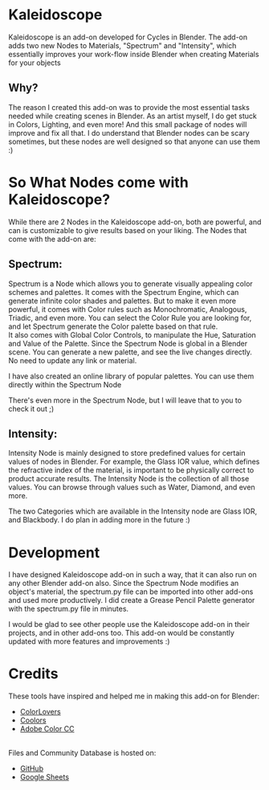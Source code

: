 <h1>Kaleidoscope</h1>

Kaleidoscope is an add-on developed for Cycles in Blender. The add-on adds two new Nodes to Materials, "Spectrum" and "Intensity", which essentially improves your work-flow inside Blender when creating Materials for your objects

<h2>Why?</h2>

The reason I created this add-on was to provide the most essential tasks needed while creating scenes in Blender. As an artist myself, I do get stuck in Colors, Lighting, and even more!
And this small package of nodes will improve and fix all that. I do understand that Blender nodes can be scary sometimes, but these nodes are well designed so that anyone can use them :)

<h1>So What Nodes come with Kaleidoscope?</h1>
While there are 2 Nodes in the Kaleidoscope add-on, both are powerful, and can is customizable to give results based on your liking. The Nodes that come with the add-on are:

<h2>Spectrum:</h2>
Spectrum is a Node which allows you to generate visually appealing color schemes and palettes. It comes with the Spectrum Engine, which can generate infinite color shades and palettes. But to make it even more powerful, it comes with Color rules such as Monochromatic, Analogous, Triadic, and even more. You can select the Color Rule you are looking for, and let Spectrum generate the Color palette based on that rule.<br>
It also comes with Global Color Controls, to manipulate the Hue, Saturation and Value of the Palette. Since the Spectrum Node is global in a Blender scene. You can generate a new palette, and see the live changes directly. No need to update any link or material.

I have also created an online library of popular palettes. You can use them directly within the Spectrum Node

There's even more in the Spectrum Node, but I will leave that to you to check it out ;)

<h2>Intensity:</h2>
Intensity Node is mainly designed to store predefined values for certain values of nodes in Blender. For example, the Glass IOR value, which defines the refractive index of the material, is important to be physically correct to product accurate results. The Intensity Node is the collection of all those values. You can browse through values such as Water, Diamond, and even more.

The two Categories which are available in the Intensity node are Glass IOR, and Blackbody. I do plan in adding more in the future :)

<h1>Development</h1>
I have designed Kaleidoscope add-on in such a way, that it can also run on any other Blender add-on also. Since the Spectrum Node modifies an object's material, the spectrum.py file can be imported into other add-ons and used more productively. I did create a Grease Pencil Palette generator with the spectrum.py file in minutes.

I would be glad to see other people use the Kaleidoscope add-on in their projects, and in other add-ons too. This add-on would be constantly updated with more features and improvements :)

<h1>Credits</h1>
These tools have inspired and helped me in making this add-on for Blender:
<ul>
  <li><a href="http://www.colorlovers.com">ColorLovers</a></li>
  <li><a href="http://www.coolors.co">Coolors</a></li>
  <li><a href="https://color.adobe.com/">Adobe Color CC</a></li>
</ul>
<br>
Files and Community Database is hosted on:
<ul>
  <li><a href="https://www.github.com">GitHub</a></li>
  <li><a href="https://sheets.google.com">Google Sheets</a></li>
</ul>
